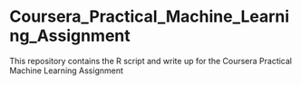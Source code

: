 # Coursera_Practical_Machine_Learning_Assignment
This repository contains the R script and write up for the Coursera Practical Machine Learning Assignment
